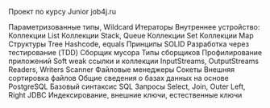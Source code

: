 Проект по курсу Junior job4j.ru

Параметризованные типы, Wildcard
Итераторы
Внутреннее устройство:
Коллекции List
Коллекции Stack, Queue
Коллекции Set
Коллекции Map
Структуры Tree
Hashcode, equals
Принципы SOLID
Разработка через тестирование (TDD)
Cборщик мусора
Типы сборщиков
Профилирование приложений
Soft weak ссылки и коллекции
InputStreams, OutputStreams
Readers, Writers
Scanner
Файловые менеджеры
Сокеты
Внешняя сортировка файлов
Общие сведения о базах данных на основе PostgreSQL
Базовый синтаксис SQL
Запросы Select, Join, Outer Left, Right
JDBC
Индексирование, внешние ключи, естественные ключи